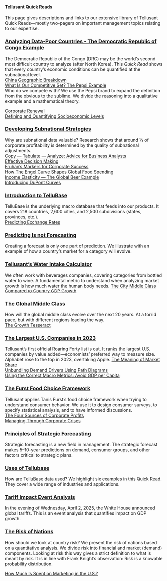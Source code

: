 #### Tellusant Quick Reads
This page gives descriptions and links to our extensive library of Tellusant Quick Reads—mostly two-pagers on important management topics relating to our expertise.  


### [Analyzing Data-Poor Countries - The Democratic Republic of Congo Example](Tellusant-Quick-Read-Analyzing-Data-Poor-Countries-DRC-Example.pdf)  
The Democratic Republic of the Congo (DRC) may be the world’s second most difficult country to analyze (after North Korea). This *Quick Read* shows that every country’s economic conditions can be quantified at the subnational level.  
[China Geographic Breakdown](Tellusant-Quick-Read-China-Geographic-Breakdown.pdf)  
[What Is Our Competitive Set? The Pepsi Example](Tellusant-Quick-Read-Competitive-Set-Pepsi-Example.pdf)  
Who do we compete with? We use the Pepsi brand to expand the definition from the obvious to the sublime. We divide the reasoning into a qualitative example and a mathematical theory.  

[Corporate Renewal](Tellusant-Quick-Read-Corporate-Renewal.pdf)  
[Defining and Quantifying Socioeconomic Levels](Tellusant-Quick-Read-Socioeconomic-Levels.pdf)  
### [Developing Subnational Strategies](Tellusant-Quick-Read-Subnational-Strategies.pdf)  
Why are subnational data valuable? Research shows that around ⅓ of corporate profitability is determined by the quality of subnational adjustments.  
[Copy — Tabulate — Analyze: Advice for Business Analysts](Tellusant-Quick-Read-Copy-Tabulate-Analyze.pdf)  
[Effective Decision Making](Tellusant-Quick-Read-Effective-Decision-Making.pdf)  
[Fruhan’s Markers for Corporate Success](Tellusant-Quick-Read-Fruhan-Success-Markers.pdf)  
[How The Engel Curve Shapes Global Food Spending](Tellusant-Quick-Read-Engel-Curve.pdf)  
[Income Elasticity — The Global Beer Example](Tellusant-Quick-Read-Income-Elasticity-Beer-Example.pdf)  
[Introducing DuPont Curves](Tellusant-Quick-Read-DuPont-Curves.pdf)  
### [Introduction to TelluBase](Tellusant-Quick-Read-TelluBase-Intro.pdf)  
TelluBase is the underlying macro database that feeds into our products. It covers 218 countries, 2,600 cities, and 2,500 subdivisions (states, provinces, etc.).  
[Predicting Exchange Rates](Tellusant-Quick-Read-Exchange-Rate-Predictions.pdf)  
### [Predicting Is not Forecasting](Tellusant-Quick-Read-Predicting-vs-Forecasting.pdf)  
Creating a forecast is only one part of prediction. We illustrate with an example of how a country’s market for a category will evolve.
### [Tellusant’s Water Intake Calculator](Tellusant-Quick-Read-Water-Intake-Calculator.pdf)  
We often work with beverages companies, covering categories from bottled water to wine. A fundamental metric to understand when analyzing market growth is how much water the human body needs.
[The City Middle Class Compared to Country GDP Growth](Tellusant-Quick-Read-City-Middle-Class.pdf)  
### [The Global Middle Class](Tellusant-Quick-Read-Global-Middle-Class.pdf)  
How will the global middle class evolve over the next 20 years. At a torrid pace, but with different regions leading the way.  
[The Growth Tesseract](Tellusant-Quick-Read-Growth-Tesseract.pdf)  
### [The Largest U.S. Companies in 2023](Tellusant-Quick-Read-US-Largest-Companies-2023.pdf)  
Tellusant’s first official Roaring Forty list is out. It ranks the largest U.S. companies by value added—economists’ preferred way to measure size. Alphabet rose to the top in 2023, overtaking Apple.
[The Meaning of Market Share](Tellusant-Quick-Read-Market-Share-Meaning.pdf)  
[Unbundling Demand Drivers Using Path Diagrams](Tellusant-Quick-Read-Path-Diagrams.pdf)  
[Using the Correct Macro Metrics: Avoid GDP per Capita](Tellusant-Quick-Read-Correct-Macro-Metrics.pdf)  

### [The Furst Food Choice Framework](Tellusant-Quick-Read-Furst-Food-Choice-Framework.pdf)
Tellusant applies Tanis Furst’s food choice framework when trying to understand consumer behavior. We use it to design consumer surveys, to specify statistical analysis, and to have informed discussions.  
[The Four Sources of Corporate Profits](Tellusant-Quick-Read-Makadok-Four-Profit-Sources.pdf)  
[Managing Through Corporate Crises](Tellusant-Quick-Read-Managing-Corporate-Crises.pdf)  
### [Principles of Strategic Forecasting](Tellusant-Quick-Read-Strategic-Forecasting-Principles.pdf)  
Strategic forecasting is a new field in management. The strategic forecast makes 5–10-year predictions on demand, consumer groups, and other factors critical to strategic plans.  
### [Uses of Tellubase](Tellusant-Quick-Read-TelluBase-Uses.pdf)  
How are TelluBase data used? We highlight six examples in this Quick Read. They cover a wide range of industries and applications.  

### [Tariff Impact Event Analysis](Tellusant-Quick-Read-Tariff-Impact-Event-Analysis.pdf)  
In the evening of Wednesday, April 2, 2025, the White House announced global tariffs. This is an event analysis that quantifies impact on GDP growth.  
### [The Risk of Nations](Tellusant-Quick-Read-Risk-of-Nations.pdf)  
How should we look at country risk? We present the risk of nations based on a quantitative analysis. We divide risk into financial and market (demand) components. Looking at risk this way gives a strict definition to what is meant by risk. It is in line with Frank Knight’s observation: Risk is a knowable probability distribution.  

[How Much Is Spent on Marketing in the U.S.?](Tellusant-Quick-Read-US-Marketing-Spend)  
 


